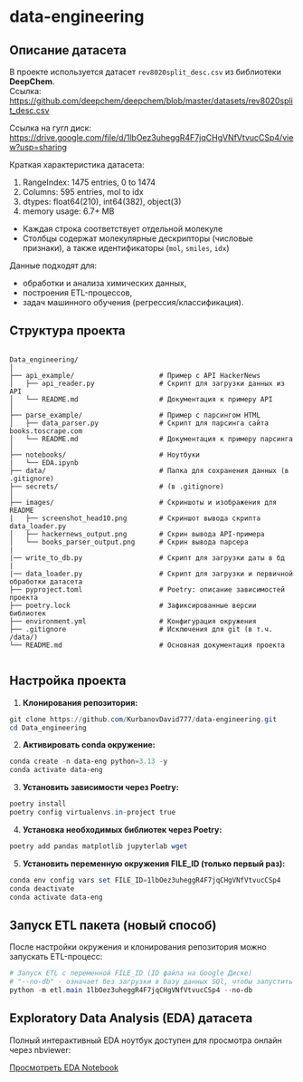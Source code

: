 # data-engineering

## Описание датасета
В проекте используется датасет `rev8020split_desc.csv` из библиотеки **DeepChem**.  
Ссылка: https://github.com/deepchem/deepchem/blob/master/datasets/rev8020split_desc.csv 

Ссылка на гугл диск: https://drive.google.com/file/d/1lbOez3uheggR4F7jqCHgVNfVtvucCSp4/view?usp=sharing

Краткая характеристика датасета:
1) RangeIndex: 1475 entries, 0 to 1474
2) Columns: 595 entries, mol to idx
3) dtypes: float64(210), int64(382), object(3)
4) memory usage: 6.7+ MB

- Каждая строка соответствует отдельной молекуле  
- Столбцы содержат молекулярные дескрипторы (числовые признаки), а также идентификаторы (`mol`, `smiles`, `idx`)  
 
Данные подходят для:
- обработки и анализа химических данных,  
- построения ETL-процессов,  
- задач машинного обучения (регрессия/классификация).  

## Структура проекта
```

Data_engineering/
│
├── api_example/                     # Пример с API HackerNews
│   ├── api_reader.py                # Скрипт для загрузки данных из API
│   └── README.md                    # Документация к примеру API
│
├── parse_example/                   # Пример с парсингом HTML
│   ├── data_parser.py               # Скрипт для парсинга сайта books.toscrape.com
│   └── README.md                    # Документация к примеру парсинга
│
├── notebooks/                       # Ноутбуки
|   └── EDA.ipynb
├── data/                            # Папка для сохранения данных (в .gitignore)
├── secrets/                         # (в .gitignore)
│
├── images/                          # Скриншоты и изображения для README
|   ├── screenshot_head10.png        # Скриншот вывода скрипта data_loader.py            
│   ├── hackernews_output.png        # Скрин вывода API-примера
│   └── books_parser_output.png      # Скрин вывода парсера
|
|── write_to_db.py                   # Скрипт для загрузки даты в бд
|
|── data_loader.py                   # Скрипт для загрузки и первичной обработки датасета
├── pyproject.toml                   # Poetry: описание зависимостей проекта
├── poetry.lock                      # Зафиксированные версии библиотек
├── environment.yml                  # Конфигурация окружения 
├── .gitignore                       # Исключения для git (в т.ч. /data/)
└── README.md                        # Основная документация проекта


```

## Настройка проекта

1. **Клонирования репозитория:**
```powershell
git clone https://github.com/KurbanovDavid777/data-engineering.git
cd Data_engineering
```

2. **Активировать conda окружение:**
```powershell
conda create -n data-eng python=3.13 -y
conda activate data-eng
```

3. **Установить зависимости через Poetry:**
```powershell 
poetry install
poetry config virtualenvs.in-project true
```

4. **Установка необходимых библиотек через Poetry:**
```powershell 
poetry add pandas matplotlib jupyterlab wget
```

5. **Установить переменную окружения FILE_ID (только первый раз):**
```powershell 
conda env config vars set FILE_ID=1lbOez3uheggR4F7jqCHgVNfVtvucCSp4
conda deactivate
conda activate data-eng
```

## Запуск ETL пакета (новый способ)

После настройки окружения и клонирования репозитория можно запускать ETL-процесс:

```powershell
# Запуск ETL с переменной FILE_ID (ID файла на Google Диске)
# "--no-db" - означает без загрузки в базу данных SQl, чтобы запустить с выгрузкой в бд, нужно убрать "--no-db" из кода
python -m etl.main 1lbOez3uheggR4F7jqCHgVNfVtvucCSp4 --no-db
```

## Exploratory Data Analysis (EDA) датасета 

Полный интерактивный EDA ноутбук доступен для просмотра онлайн через nbviewer:

[Просмотреть EDA Notebook](https://nbviewer.org/github/KurbanovDavid777/data-engineering/blob/main/notebooks/EDA.ipynb)
